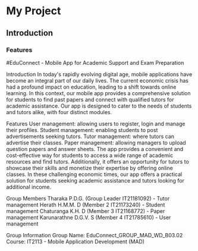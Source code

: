 
# My Project

## Introduction

### Features




#EduConnect - Mobile App for Academic Support and Exam Preparation

Introduction
In today's rapidly evolving digital age, mobile applications have become an integral part of our daily lives. The current economic crisis has had a profound impact on education, leading to a shift towards online learning. In this context, our mobile app provides a comprehensive solution for students to find past papers and connect with qualified tutors for academic assistance. Our app is designed to cater to the needs of students and tutors alike, with four distinct modules.

Features
User management: allowing users to register, login and manage their profiles.
Student management: enabling students to post advertisements seeking tutors.
Tutor management: where tutors can advertise their classes.
Paper management: allowing managers to upload question papers and answer sheets.
The app provides a convenient and cost-effective way for students to access a wide range of academic resources and find tutors. Additionally, it offers an opportunity for tutors to showcase their skills and monetize their expertise by offering online classes. In these challenging economic times, our app offers a practical solution for students seeking academic assistance and tutors looking for additional income.

Group Members
Tharaka P.D.G. (Group Leader IT21181092) - Tutor management
Herath H.M.M. D (Member 2 IT21173240) - Student management
Chaturanga K.H. D (Member 3 IT21168772) - Paper management
Karunarathne D.G.V. S (Member 4 IT21785610) - User management

Group Information
Group Name: EduConnect_GROUP_MAD_WD_B03.02
Course: IT2113 - Mobile Application Development (MAD) 

